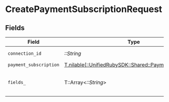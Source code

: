 # CreatePaymentSubscriptionRequest


## Fields

| Field                                                                                                  | Type                                                                                                   | Required                                                                                               | Description                                                                                            |
| ------------------------------------------------------------------------------------------------------ | ------------------------------------------------------------------------------------------------------ | ------------------------------------------------------------------------------------------------------ | ------------------------------------------------------------------------------------------------------ |
| `connection_id`                                                                                        | *::String*                                                                                             | :heavy_check_mark:                                                                                     | ID of the connection                                                                                   |
| `payment_subscription`                                                                                 | [T.nilable(::UnifiedRubySDK::Shared::PaymentSubscription)](../../models/shared/paymentsubscription.md) | :heavy_minus_sign:                                                                                     | N/A                                                                                                    |
| `fields_`                                                                                              | T::Array<*::String*>                                                                                   | :heavy_minus_sign:                                                                                     | Comma-delimited fields to return                                                                       |